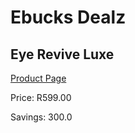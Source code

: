 
# Ebucks Dealz
## Eye Revive Luxe
[Product Page](https://www.ebucks.com/web/shop/productSelected.do?prodId=1161068894&catId=1186086453)

Price: R599.00

Savings: 300.0


	